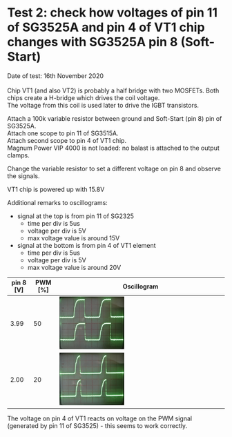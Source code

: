 # Test 2: check how voltages of pin 11 of SG3525A and pin 4 of VT1 chip changes with SG3525A pin 8 (Soft-Start)

Date of test: 16th November 2020 \
 \
Chip VT1 (and also VT2) is probably a half bridge with two MOSFETs. Both chips create a H-bridge which drives the coil voltage.\
The voltage from this coil is used later to drive the IGBT transistors.

Attach a 100k variable resistor between ground and Soft-Start (pin 8) pin of SG3525A. \
Attach one scope to pin 11 of SG3515A. \
Attach second scope to pin 4 of VT1 chip. \
Magnum Power VIP 4000 is not loaded: no balast is attached to the output clamps.

Change the variable resistor to set a different voltage on pin 8 and observe the signals.

VT1 chip is powered up with 15.8V

Additional remarks to oscillograms:
 * signal at the top is from pin 11 of SG2325
   * time per div is 5us
   * voltage per div is 5V
   * max voltage value is around 15V
 * signal at the bottom is from pin 4 of VT1 element
   * time per div is 5us
   * voltage per div is 5V
   * max voltage value is around 20V

 | pin 8 [V] | PWM [%] | Oscillogram |
 |---|---|---|
 | 3.99 | 50 | <img src="https://raw.githubusercontent.com/wmarkow/sandbox/master/inverter-welder/concepts/08_magnum_power_vip_4000/reveng/tests/Test2/vt1_pin4_fpr_pwm_50_percent.jpg" width="40%" > | |
 | 2.00 | 20 | <img src="https://raw.githubusercontent.com/wmarkow/sandbox/master/inverter-welder/concepts/08_magnum_power_vip_4000/reveng/tests/Test2/vt1_pin4_for_pwm_20_percent.jpg" width="40%" > | |

 The voltage on pin 4 of VT1 reacts on voltage on the PWM signal (generated by pin 11 of SG3525) - this seems to work correctly.
 
 
